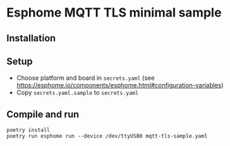 Esphome MQTT TLS minimal sample
===============================

Installation
------------

## Setup

- Choose platform and board in `secrets.yaml`
  (see https://esphome.io/components/esphome.html#configuration-variables)
- Copy `secrets.yaml.sample` to `secrets.yaml`
  
## Compile and run
```shell
poetry install
poetry run esphome run --device /dev/ttyUSB0 mqtt-tls-sample.yaml 
```


